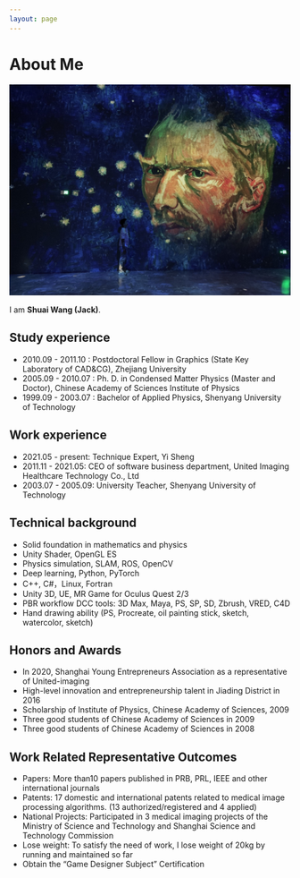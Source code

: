 ```yaml
---
layout: page
---
```


# About Me

<div>
<img src="/images/wangshuai.jpg">
</div>

I am **Shuai Wang (Jack)**. 

## Study experience

- 2010.09 - 2011.10 : Postdoctoral Fellow in Graphics (State Key Laboratory of CAD&CG), Zhejiang University
- 2005.09 - 2010.07 : Ph. D. in Condensed Matter Physics (Master and Doctor), Chinese Academy of Sciences Institute of Physics
- 1999.09 - 2003.07 : Bachelor of Applied Physics, Shenyang University of Technology

## Work experience

- 2021.05 - present: Technique Expert, Yi Sheng
- 2011.11 - 2021.05: CEO of software business department, United Imaging Healthcare Technology Co., Ltd
- 2003.07 - 2005.09: University Teacher, Shenyang University of Technology

## Technical background

+ Solid foundation in mathematics and physics
+ Unity Shader, OpenGL ES 
+ Physics simulation, SLAM, ROS, OpenCV
+ Deep learning, Python, PyTorch
+ C++, C#，Linux, Fortran
+ Unity 3D, UE,  MR Game for Oculus Quest 2/3
+ PBR workflow DCC tools: 3D Max, Maya, PS, SP, SD, Zbrush, VRED, C4D
+ Hand drawing ability (PS, Procreate, oil painting stick, sketch, watercolor, sketch)

## Honors and Awards

- In 2020, Shanghai Young Entrepreneurs Association as a representative of United-imaging
- High-level innovation and entrepreneurship talent in Jiading District in 2016
- Scholarship of Institute of Physics, Chinese Academy of Sciences, 2009
- Three good students of Chinese Academy of Sciences in 2009
- Three good students of Chinese Academy of Sciences in 2008

## Work Related Representative Outcomes

- Papers: More than10 papers published in PRB, PRL, IEEE and other international journals
- Patents: 17 domestic and international patents related to medical image processing algorithms. (13 authorized/registered and 4 applied)
- National Projects: Participated in 3 medical imaging projects of the Ministry of Science and Technology and Shanghai Science and Technology Commission
- Lose weight: To satisfy the need of work, I lose weight of 20kg by running and maintained so far
- Obtain the “Game Designer Subject” Certification